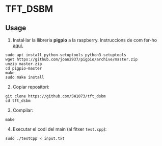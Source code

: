 # TFT_DSBM
## Usage

 1. Instal·lar la llibreria **pigpio** a la raspberry. Instruccions de com fer-ho [aquí.](https://abyz.me.uk/rpi/pigpio/download.html)
 ```
 sudo apt install python-setuptools python3-setuptools
 wget https://github.com/joan2937/pigpio/archive/master.zip
 unzip master.zip
 cd pigpio-master
 make
 sudo make install
 ```

 2. Copiar repositori:
 ```
 git clone https://github.com/SW1073/tft_dsbm
 cd tft_dsbm
 ```
 
 3. Compilar:
 ```
 make
 ```

 4. Executar el codi del main (al fitxer `test.cpp`):
 ```
 sudo ./testCpp < input.txt
 ```
